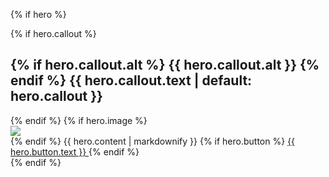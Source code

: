 {% if hero %}
<section class="usa-hero" aria-label="Introduction">
  <div class="grid-container">
    <div class="usa-hero__callout">
      {% if hero.callout %}
      <h1 class="usa-hero__heading">
        {% if hero.callout.alt %}
        <span class="usa-hero__heading--alt">{{ hero.callout.alt }}</span>
        {% endif %}
        {{ hero.callout.text | default: hero.callout }}
      </h1>
      {% endif %}
       {% if hero.image %} 
    <div class="hero-image"><img src="{{ hero.image }}" /></div>
  {% endif %}
      {{ hero.content | markdownify }}
      {% if hero.button %}
      <a class="usa-button"
        href="{{ hero.button.href | relative_url }}">
        {{ hero.button.text }}
      </a>
      {% endif %}
    </div>
  </div>
</section>
{% endif %}